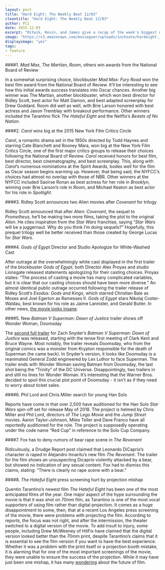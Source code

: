 ```yaml
---
layout: post
title: "Hard Eight: The Weekly Beat 12/03"
cleantitle: "Hard Eight: The Weekly Beat 12/03"
author: PCI
date: 2015-12-03
excerpt: "Ritwik, Kevin, and James give a recap of the week's biggest news"
image: "https://s3.amazonaws.com/moviegoer/uploads/inchoate/hardeight.jpg"
displayimage: "yes"
tags: 
- feature
---
```


####1. *Mad Max*, *The Martian*, *Room*, others win awards from the National Board of Review

In a somewhat surprising choice, blockbuster *Mad Max: Fury Road* won the best film award from the National Board of Review. It’ll be interesting to see how this initial awards success translates into Oscar chances. Another big winner was The Martian, another blockbuster, which won best director for Ridley Scott, best actor for Matt Damon, and best adapted screenplay for Drew Goddard. Room did well as well, with Brie Larson honored with best actress and Jason Tremblay with breakout performance. Other winners included the Tarantino flick *The Hateful Eight* and the Netflix’s *Beasts of No Nation*.

####2. *Carol* wins big at the 2015 New York Film Critics Circle
	
*Carol*, a romantic drama set in the 1950s directed by Todd Haynes and starring Cate Blanchett and Rooney Mara, won big at the New York Film Critics Circle, one of the first major critics groups to release their choices following the National Board of Review. *Carol* received honors for best film, best director, best cinematography, and best screenplay. This, along with *Carol*’s numerous nominations at the Spirit Awards, bodes well for the film as Oscar season begins warming up. However, that being said, the NYFCC’s choices had almost no overlap with those of NBR. Other winners at the NYFCC included Saoirse Ronan as best actress for her role in *Brooklyn*, winning over Brie Larson’s role in *Room*, and Michael Keaton as best actor for his role in *Spotlight*. 


####3. Ridley Scott announces two Alien movies after *Covenant* for trilogy 

Ridley Scott announced that after *Alien: Covenant*, the sequel to *Prometheus*, he’ll be making two more films, taking the plot to the original *Alien*. He cites inspiration from the *Star Wars* franchise, saying “*Star Wars* will be a juggernaut. Why do you think I’m doing sequels?” Hopefully, this prequel trilogy well be better received than those created by George Lucas for *Star Wars*.
 
####4. *Gods of Egypt* Director and Studio Apologize for White-Washed Cast

After outrage at the overwhelmingly white cast displayed in the first trailer of the blockbuster *Gods of Egypt*, both Director Alex Proyas and studio Lionsgate released statements apologizing for their casting choices. Proyas states: “The process of casting a movie has many complicated variables, but it is clear that our casting choices should have been more diverse.” An almost identical public outrage occurred following the trailer release of Ridley Scott’s *Exodus: Gods and Kings*, which starred Christian Bale as Moses and Joel Egerton as Ramesses II. *Gods of Egypt* stars Nikolaj Coster-Waldau, best known for his role as Jaime Lannister, and Gerald Butler. In other news, [the movie looks insane](https://www.youtube.com/watch?v=cMVxECWC-vk). 

####5. New *Batman V Superman: Dawn of Justice* trailer shows off Wonder Woman, Doomsday

The [second full trailer](https://www.youtube.com/watch?v=fis-9Zqu2Ro) for Zach Snyder’s *Batman V Superman: Dawn of Justice* was released, starting with the tense first meeting of Clark Kent and Bruce Wayne. Most notably, the trailer reveals Doomsday, who from the original comics was a monster from Krypton responsible for the death of Superman (he came back). In Snyder’s version, it looks like Doomsday is a reanimated General Zodd engineered by Lex Luthor to face Superman. The trailer ends with Wonder Woman saving Batman from Doomsday, the last shot being the “Trinity” of the DC Universe. Disappointingly, two trailers in and still no lines for Wonder Woman. It’s interesting that the Warner Bros. decided to spoil this crucial plot point of Doomsday - it isn’t as if they need to worry about ticket sales.

####6. Phil Lord and Chris Miller search for young Han Solo

Reports have come in that over 2,500 have auditioned for the Han Solo *Star Wars* spin-off set for release May of 2018. The project is helmed by Chris Miller and Phil Lord, directors of *The Lego Movie* and the *Jump Street* movies. Aaron Taylor-Johnson, Miles Teller and Dave Franco have all reportedly auditioned for the role. The project is supposedly operating under the code name “Red Cup” in reference to the Solo Cup Company.

####7. Fox has to deny rumors of bear rape scene in *The Revenant*

Ridiculously, a Drudge Report post claimed that Leonardo DiCaprio’s character is raped in Alejandro Innaritu’s new film *The Revenant*. The trailer for the film shows an unsuspecting Dicaprio violently attacked by a bear, but showed no indication of any sexual content. Fox had to dismiss this claims, stating: “There is clearly no rape scene with a bear.” 

####8. *The Hateful Eight* press screening hurt by projection mishap

Quentin Tarantino’s newest film *The Hateful Eight* has been one of the most anticipated films of the year. One major aspect of the hype surrounding the movie is that it was shot on 70mm film, as Tarantino is one of the most vocal supporters of using film rather than digital projection. It comes as a huge disappointment to some, then, that at a recent Los Angeles press screening of the movie, there were problems with projecting the film. According to reports, the focus was not right, and after the intermission, the theater switched to a digital version of the movie. To add insult to injury, some people, including Drew McWeeney of HitFix have claimed that the digital version looked better than the 70mm print, despite Tarantino’s claims that it is essential to see the film version if you want to have the best experience. Whether it was a problem with the print itself or a projection booth mistake, it is alarming that for one of the most important screenings of the movie, they were unable to ensure the success of the projection. While it may have just been one mishap, it has many [wondering](http://www.hitfix.com/motion-captured/what-one-bad-screening-of-the-hateful-eight-means-for-the-future-of-film) about the future of film.
